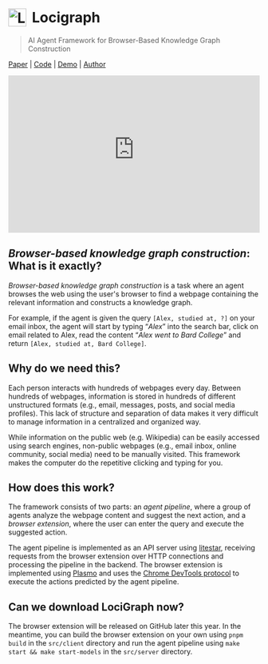 <h1 style="display: flex; align-items: center;">
  <img style="display: inline-block; margin-right: 0.7rem;" width="36" height="auto" loading="lazy" alt="LociGraph Icon" src="{{ '/assets/icon.png' | relative_url }}">
  Locigraph
</h1>

> AI Agent Framework for Browser-Based Knowledge Graph Construction

[Paper](https://dub.sh/locigraph-paper) \| [Code](https://dub.sh/locigraph) \| [Demo](https://dub.sh/locigraph-demo) \| [Author](https://ntcho.me)

<iframe style="width: 100%; aspect-ratio: 16 / 10;" src="https://www.youtube-nocookie.com/embed/ZYut9qmtAlk?si=71ksIIhLfh_aDQEx" title="LociGraph Video Demo" frameborder="0" allow="accelerometer; autoplay; clipboard-write; encrypted-media; gyroscope; picture-in-picture; web-share" referrerpolicy="strict-origin-when-cross-origin" allowfullscreen></iframe>

## *Browser-based knowledge graph construction*: What is it exactly?

*Browser-based knowledge graph construction* is a task where an agent browses the web using the user's browser to find a webpage containing the relevant information and constructs a knowledge graph.

For example, if the agent is given the query `[Alex, studied at, ?]` on your email inbox, the agent will start by typing “*Alex*” into the search bar, click on email related to Alex, read the content “*Alex went to Bard College*” and return `[Alex, studied at, Bard College]`.

## Why do we need this?

Each person interacts with hundreds of webpages every day. Between hundreds of webpages, information is stored in hundreds of different unstructured formats (e.g., email, messages, posts, and social media profiles). This lack of structure and separation of data makes it very difficult to manage information in a centralized and organized way.

While information on the public web (e.g. Wikipedia) can be easily accessed using search engines, non-public webpages (e.g., email inbox, online community, social media) need to be manually visited. This framework makes the computer do the repetitive clicking and typing for you.

## How does this work?

The framework consists of two parts: an *agent pipeline*, where a group of agents analyze the webpage content and suggest the next action, and a *browser extension*, where the user can enter the query and execute the suggested action.

The agent pipeline is implemented as an API server using [litestar](https://litestar.dev/), receiving requests from the browser extension over HTTP connections and processing the pipeline in the backend. The browser extension is implemented using [Plasmo](https://www.plasmo.com/) and uses the [Chrome DevTools protocol](https://chromedevtools.github.io/devtools-protocol/) to execute the actions predicted by the agent pipeline.

## Can we download LociGraph now?

The browser extension will be released on GitHub later this year. In the meantime, you can build the browser extension on your own using `pnpm build` in the `src/client` directory and run the agent pipeline using `make start && make start-models` in the `src/server` directory.
